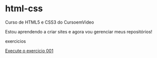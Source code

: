 # html-css

Curso de HTML5 e CSS3 do CursoemVideo

Estou aprendendo a criar sites e agora vou gerenciar meus repositórios!

<p>exercicios</p>

<a href="https://mateusoliveiradev1.github.io/html-css/exercicios/ex001/index.html">Execute o exercicio 001</a>
